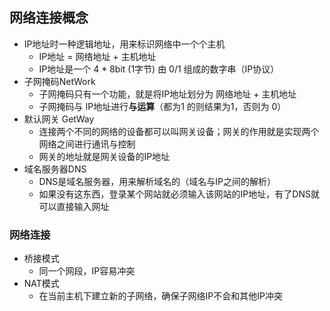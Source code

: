 ## 网络连接概念

- IP地址时一种逻辑地址，用来标识网络中一个个主机
  - IP地址 = 网络地址 + 主机地址
  - IP地址是一个 4 * 8bit (1字节) 由 0/1 组成的数字串（IP协议）
- 子网掩码NetWork
  - 子网掩码只有一个功能，就是将IP地址划分为 网络地址 + 主机地址
  - 子网掩码与 IP地址进行**与运算**（都为1 的则结果为1，否则为 0）
- 默认网关 GetWay
  - 连接两个不同的网络的设备都可以叫网关设备；网关的作用就是实现两个网络之间进行通讯与控制
  - 网关的地址就是网关设备的IP地址
- 域名服务器DNS
  - DNS是域名服务器，用来解析域名的（域名与IP之间的解析）
  - 如果没有这东西，登录某个网站就必须输入该网站的IP地址，有了DNS就可以直接输入网址

### 网络连接

- 桥接模式
  - 同一个网段，IP容易冲突
- NAT模式
  - 在当前主机下建立新的子网络，确保子网络IP不会和其他IP冲突